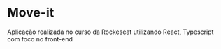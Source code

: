 # Move-it
Aplicação realizada no curso da Rockeseat utilizando React, Typescript com foco no front-end
